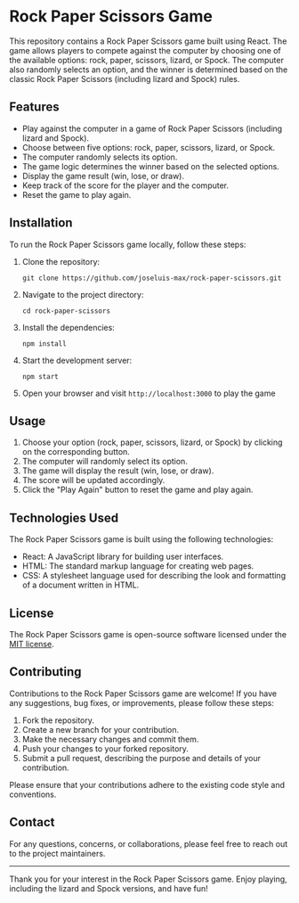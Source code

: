 # Rock Paper Scissors Game

This repository contains a Rock Paper Scissors game built using React. The game allows players to compete against the computer by choosing one of the available options: rock, paper, scissors, lizard, or Spock. The computer also randomly selects an option, and the winner is determined based on the classic Rock Paper Scissors (including lizard and Spock) rules.

## Features

- Play against the computer in a game of Rock Paper Scissors (including lizard and Spock).
- Choose between five options: rock, paper, scissors, lizard, or Spock.
- The computer randomly selects its option.
- The game logic determines the winner based on the selected options.
- Display the game result (win, lose, or draw).
- Keep track of the score for the player and the computer.
- Reset the game to play again.

## Installation

To run the Rock Paper Scissors game locally, follow these steps:

1. Clone the repository:

   ```
   git clone https://github.com/joseluis-max/rock-paper-scissors.git
   ```

2. Navigate to the project directory:

   ```
   cd rock-paper-scissors
   ```

3. Install the dependencies:

   ```
   npm install
   ```

4. Start the development server:

   ```
   npm start
   ```

5. Open your browser and visit `http://localhost:3000` to play the game

## Usage

1. Choose your option (rock, paper, scissors, lizard, or Spock) by clicking on the corresponding button.
2. The computer will randomly select its option.
3. The game will display the result (win, lose, or draw).
4. The score will be updated accordingly.
5. Click the "Play Again" button to reset the game and play again.

## Technologies Used

The Rock Paper Scissors game is built using the following technologies:

- React: A JavaScript library for building user interfaces.
- HTML: The standard markup language for creating web pages.
- CSS: A stylesheet language used for describing the look and formatting of a document written in HTML.

## License

The Rock Paper Scissors game is open-source software licensed under the [MIT license](LICENSE).

## Contributing

Contributions to the Rock Paper Scissors game are welcome! If you have any suggestions, bug fixes, or improvements, please follow these steps:

1. Fork the repository.
2. Create a new branch for your contribution.
3. Make the necessary changes and commit them.
4. Push your changes to your forked repository.
5. Submit a pull request, describing the purpose and details of your contribution.

Please ensure that your contributions adhere to the existing code style and conventions.

## Contact

For any questions, concerns, or collaborations, please feel free to reach out to the project maintainers.

---

Thank you for your interest in the Rock Paper Scissors game. Enjoy playing, including the lizard and Spock versions, and have fun!
